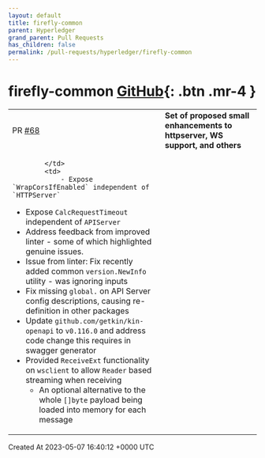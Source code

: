 ```yaml
---
layout: default
title: firefly-common
parent: Hyperledger
grand_parent: Pull Requests
has_children: false
permalink: /pull-requests/hyperledger/firefly-common
---
```


# firefly-common <span class="fs-3 right-align">[GitHub](https://github.com/hyperledger/firefly-common){: .btn .mr-4 }</span>


<div>
    <table>
        <tr>
            <td>
                PR <a href="https://github.com/hyperledger/firefly-common/pull/68" class=".btn">#68</a>
            </td>
            <td>
                <b>
                    Set of proposed small enhancements to httpserver, WS support, and others
                </b>
            </td>
        </tr>
        <tr>
            <td>
                
            </td>
            <td>
                - Expose `WrapCorsIfEnabled` independent of `HTTPServer`
- Expose `CalcRequestTimeout` independent of `APIServer`
- Address feedback from improved linter - some of which highlighted genuine issues.
- Issue from linter: Fix recently added common `version.NewInfo` utility - was ignoring inputs
- Fix missing `global.` on API Server config descriptions, causing re-definition in other packages
- Update `github.com/getkin/kin-openapi` to `v0.116.0` and address code change this requires in swagger generator
- Provided `ReceiveExt` functionality on `wsclient` to allow `Reader` based streaming when receiving
  - An optional alternative to the whole `[]byte` payload being loaded into memory for each message
            </td>
        </tr>
    </table>
    <div class="right-align">
        Created At 2023-05-07 16:40:12 +0000 UTC
    </div>
</div>

